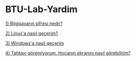 # BTU-Lab-Yardim

[1) Bilgisayarın şifresi nedir?](Sifre)

[2) Linux'a nasıl geçerim?](Linux)

[3) Windows'a nasıl geçerim](Windows)

[4) Tahtayı göremiyorum. Hocanın ekranını nasıl görebilirim?](Izle)
